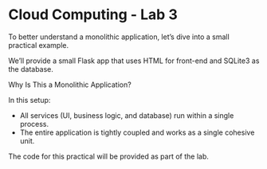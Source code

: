 # Cloud Computing - Lab 3

To better understand a monolithic application, let’s dive into a small practical example.

We’ll provide a small Flask app that uses HTML for front-end and SQLite3 as the database.

Why Is This a Monolithic Application?

In this setup:
- All services (UI, business logic, and database) run within a single process.
- The entire application is tightly coupled and works as a single cohesive unit.

The code for this practical will be provided as part of the lab.

